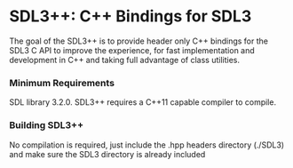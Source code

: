 # SDL3++: C++ Bindings for SDL3 

The goal of the SDL3++ is to provide header only C++ bindings for the SDL3 C API to improve the experience, for fast implementation and development in C++ and taking full advantage of class utilities.

### Minimum Requirements
SDL library 3.2.0.
SDL3++ requires a C++11 capable compiler to compile.

### Building SDL3++
No compilation is required, just include the .hpp headers directory (./SDL3) and make sure the SDL3 directory is already included
